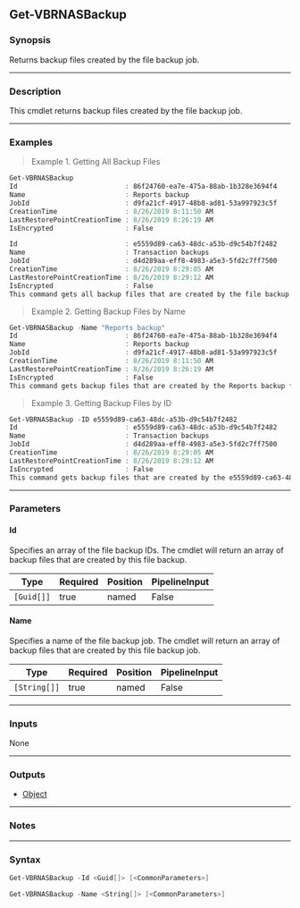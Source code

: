 Get-VBRNASBackup
----------------

### Synopsis
Returns backup files created by the file backup job.

---

### Description

This cmdlet returns backup files created by the file backup job.

---

### Examples
> Example 1. Getting All Backup Files

```PowerShell
Get-VBRNASBackup
Id                           : 86f24760-ea7e-475a-88ab-1b328e3694f4
Name                         : Reports backup
JobId                        : d9fa21cf-4917-48b8-ad81-53a997923c5f
CreationTime                 : 8/26/2019 8:11:50 AM
LastRestorePointCreationTime : 8/26/2019 8:26:19 AM
IsEncrypted                  : False

Id                           : e5559d89-ca63-48dc-a53b-d9c54b7f2482
Name                         : Transaction backups
JobId                        : d4d289aa-eff8-4983-a5e3-5fd2c7ff7500
CreationTime                 : 8/26/2019 8:29:05 AM
LastRestorePointCreationTime : 8/26/2019 8:29:12 AM
IsEncrypted                  : False
This command gets all backup files that are created by the file backup jobs. The cmdlet output will contain details of these backup files.
```
> Example 2. Getting Backup Files by Name

```PowerShell
Get-VBRNASBackup -Name "Reports backup"
Id                           : 86f24760-ea7e-475a-88ab-1b328e3694f4
Name                         : Reports backup
JobId                        : d9fa21cf-4917-48b8-ad81-53a997923c5f
CreationTime                 : 8/26/2019 8:11:50 AM
LastRestorePointCreationTime : 8/26/2019 8:26:19 AM
IsEncrypted                  : False
This command gets backup files that are created by the Reports backup file backup job. The cmdlet output will contain settings of the backup file created by the Reports backup file backup job.
```
> Example 3. Getting Backup Files by ID

```PowerShell
Get-VBRNASBackup -ID e5559d89-ca63-48dc-a53b-d9c54b7f2482
Id                           : e5559d89-ca63-48dc-a53b-d9c54b7f2482
Name                         : Transaction backups
JobId                        : d4d289aa-eff8-4983-a5e3-5fd2c7ff7500
CreationTime                 : 8/26/2019 8:29:05 AM
LastRestorePointCreationTime : 8/26/2019 8:29:12 AM
IsEncrypted                  : False
This command gets backup files that are created by the e5559d89-ca63-48dc-a53b-d9c54b7f2482 file backup job. The cmdlet output will contain contain settings of the backup file crated by the e5559d89-ca63-48dc-a53b-d9c54b7f2482 file backup job.
```

---

### Parameters
#### **Id**
Specifies an array of the file backup IDs.  The cmdlet will return an array of backup files that are created by this file backup.

|Type      |Required|Position|PipelineInput|
|----------|--------|--------|-------------|
|`[Guid[]]`|true    |named   |False        |

#### **Name**
Specifies a name of the file backup job.  The cmdlet will return an array of backup files that are created by this file backup job.

|Type        |Required|Position|PipelineInput|
|------------|--------|--------|-------------|
|`[String[]]`|true    |named   |False        |

---

### Inputs
None

---

### Outputs
* [Object](https://learn.microsoft.com/en-us/dotnet/api/System.Object)

---

### Notes

---

### Syntax
```PowerShell
Get-VBRNASBackup -Id <Guid[]> [<CommonParameters>]
```
```PowerShell
Get-VBRNASBackup -Name <String[]> [<CommonParameters>]
```

